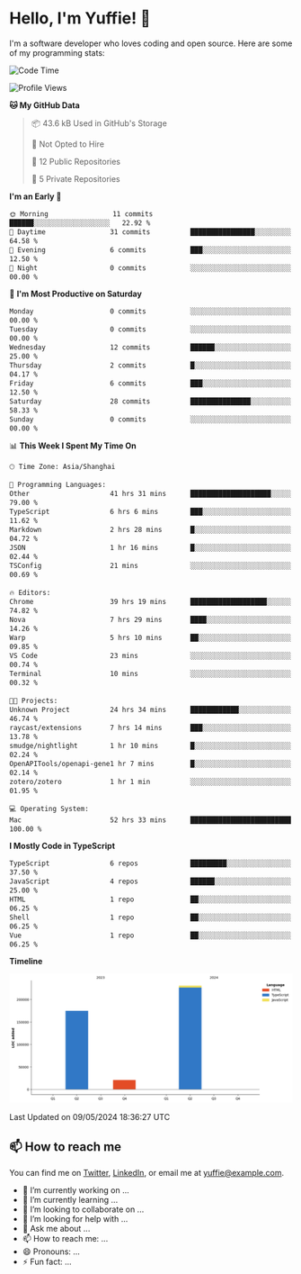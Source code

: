 
# Hello, I'm Yuffie! 👋

I'm a software developer who loves coding and open source. Here are some of my programming stats:

<!--START_SECTION:waka-->
![Code Time](http://img.shields.io/badge/Code%20Time-229%20hrs%2022%20mins-blue)

![Profile Views](http://img.shields.io/badge/Profile%20Views-0-blue)

**🐱 My GitHub Data** 

> 📦 43.6 kB Used in GitHub's Storage 
 > 
> 🚫 Not Opted to Hire
 > 
> 📜 12 Public Repositories 
 > 
> 🔑 5 Private Repositories 
 > 
**I'm an Early 🐤** 

```text
🌞 Morning                11 commits          ██████░░░░░░░░░░░░░░░░░░░   22.92 % 
🌆 Daytime                31 commits          ████████████████░░░░░░░░░   64.58 % 
🌃 Evening                6 commits           ███░░░░░░░░░░░░░░░░░░░░░░   12.50 % 
🌙 Night                  0 commits           ░░░░░░░░░░░░░░░░░░░░░░░░░   00.00 % 
```
📅 **I'm Most Productive on Saturday** 

```text
Monday                   0 commits           ░░░░░░░░░░░░░░░░░░░░░░░░░   00.00 % 
Tuesday                  0 commits           ░░░░░░░░░░░░░░░░░░░░░░░░░   00.00 % 
Wednesday                12 commits          ██████░░░░░░░░░░░░░░░░░░░   25.00 % 
Thursday                 2 commits           █░░░░░░░░░░░░░░░░░░░░░░░░   04.17 % 
Friday                   6 commits           ███░░░░░░░░░░░░░░░░░░░░░░   12.50 % 
Saturday                 28 commits          ███████████████░░░░░░░░░░   58.33 % 
Sunday                   0 commits           ░░░░░░░░░░░░░░░░░░░░░░░░░   00.00 % 
```


📊 **This Week I Spent My Time On** 

```text
🕑︎ Time Zone: Asia/Shanghai

💬 Programming Languages: 
Other                    41 hrs 31 mins      ████████████████████░░░░░   79.00 % 
TypeScript               6 hrs 6 mins        ███░░░░░░░░░░░░░░░░░░░░░░   11.62 % 
Markdown                 2 hrs 28 mins       █░░░░░░░░░░░░░░░░░░░░░░░░   04.72 % 
JSON                     1 hr 16 mins        █░░░░░░░░░░░░░░░░░░░░░░░░   02.44 % 
TSConfig                 21 mins             ░░░░░░░░░░░░░░░░░░░░░░░░░   00.69 % 

🔥 Editors: 
Chrome                   39 hrs 19 mins      ███████████████████░░░░░░   74.82 % 
Nova                     7 hrs 29 mins       ████░░░░░░░░░░░░░░░░░░░░░   14.26 % 
Warp                     5 hrs 10 mins       ██░░░░░░░░░░░░░░░░░░░░░░░   09.85 % 
VS Code                  23 mins             ░░░░░░░░░░░░░░░░░░░░░░░░░   00.74 % 
Terminal                 10 mins             ░░░░░░░░░░░░░░░░░░░░░░░░░   00.32 % 

🐱‍💻 Projects: 
Unknown Project          24 hrs 34 mins      ████████████░░░░░░░░░░░░░   46.74 % 
raycast/extensions       7 hrs 14 mins       ███░░░░░░░░░░░░░░░░░░░░░░   13.78 % 
smudge/nightlight        1 hr 10 mins        █░░░░░░░░░░░░░░░░░░░░░░░░   02.24 % 
OpenAPITools/openapi-gene1 hr 7 mins         █░░░░░░░░░░░░░░░░░░░░░░░░   02.14 % 
zotero/zotero            1 hr 1 min          ░░░░░░░░░░░░░░░░░░░░░░░░░   01.95 % 

💻 Operating System: 
Mac                      52 hrs 33 mins      █████████████████████████   100.00 % 
```

**I Mostly Code in TypeScript** 

```text
TypeScript               6 repos             █████████░░░░░░░░░░░░░░░░   37.50 % 
JavaScript               4 repos             ██████░░░░░░░░░░░░░░░░░░░   25.00 % 
HTML                     1 repo              ██░░░░░░░░░░░░░░░░░░░░░░░   06.25 % 
Shell                    1 repo              ██░░░░░░░░░░░░░░░░░░░░░░░   06.25 % 
Vue                      1 repo              ██░░░░░░░░░░░░░░░░░░░░░░░   06.25 % 
```



**Timeline**

![Lines of Code chart](https://raw.githubusercontent.com/macoswk/macoswk/main/assets/bar_graph.png)


 Last Updated on 09/05/2024 18:36:27 UTC
<!--END_SECTION:waka-->

## 📫 How to reach me

You can find me on [Twitter](https://twitter.com/Yuffie), [LinkedIn](https://www.linkedin.com/in/Yuffie/), or email me at yuffie@example.com.

- 🔭 I’m currently working on ...
- 🌱 I’m currently learning ...
- 👯 I’m looking to collaborate on ...
- 🤔 I’m looking for help with ...
- 💬 Ask me about ...
- 📫 How to reach me: ...
- 😄 Pronouns: ...
- ⚡ Fun fact: ...
